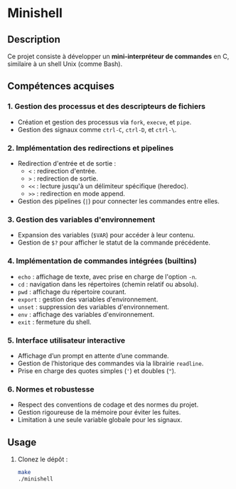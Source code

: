 # Minishell

## Description

Ce projet consiste à développer un **mini-interpréteur de commandes** en C, similaire à un shell Unix (comme Bash).

## Compétences acquises

### 1. Gestion des processus et des descripteurs de fichiers
- Création et gestion des processus via `fork`, `execve`, et `pipe`.
- Gestion des signaux comme `ctrl-C`, `ctrl-D`, et `ctrl-\`.

### 2. Implémentation des redirections et pipelines
- Redirection d'entrée et de sortie :
  - `<` : redirection d'entrée.
  - `>` : redirection de sortie.
  - `<<` : lecture jusqu'à un délimiteur spécifique (heredoc).
  - `>>` : redirection en mode append.
- Gestion des pipelines (`|`) pour connecter les commandes entre elles.

### 3. Gestion des variables d'environnement
- Expansion des variables (`$VAR`) pour accéder à leur contenu.
- Gestion de `$?` pour afficher le statut de la commande précédente.

### 4. Implémentation de commandes intégrées (builtins)
- `echo` : affichage de texte, avec prise en charge de l'option `-n`.
- `cd` : navigation dans les répertoires (chemin relatif ou absolu).
- `pwd` : affichage du répertoire courant.
- `export` : gestion des variables d'environnement.
- `unset` : suppression des variables d'environnement.
- `env` : affichage des variables d'environnement.
- `exit` : fermeture du shell.

### 5. Interface utilisateur interactive
- Affichage d’un prompt en attente d’une commande.
- Gestion de l’historique des commandes via la librairie `readline`.
- Prise en charge des quotes simples (`'`) et doubles (`"`).

### 6. Normes et robustesse
- Respect des conventions de codage et des normes du projet.
- Gestion rigoureuse de la mémoire pour éviter les fuites.
- Limitation à une seule variable globale pour les signaux.

## Usage

1. Clonez le dépôt :
   ```bash
   make
   ./minishell
